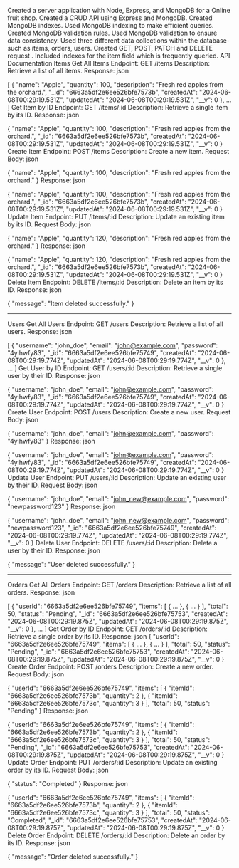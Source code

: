 Created a server application with Node, Express, and MongoDB for a Online fruit shop.
Created a CRUD API using Express and MongoDB.
Created MongoDB indexes.
Used MongoDB indexing to make efficient queries.
Created MongoDB validation rules.
Used MongoDB validation to ensure data consistency.
Used three different data collections within the database- such as items, orders, users.
Created GET, POST, PATCH and DELETE request .
Included indexes for the item field which is frequently queried.
API Documentation
Items
Get All Items
Endpoint: GET /items
Description: Retrieve a list of all items.
Response:
json

[
  {
    "name": "Apple",
    "quantity": 100,
    "description": "Fresh red apples from the orchard.",
    "_id": "6663a5df2e6ee526bfe7573b",
    "createdAt": "2024-06-08T00:29:19.531Z",
    "updatedAt": "2024-06-08T00:29:19.531Z",
    "__v": 0
  },
  ...
]
Get Item by ID
Endpoint: GET /items/:id
Description: Retrieve a single item by its ID.
Response:
json

{
  "name": "Apple",
  "quantity": 100,
  "description": "Fresh red apples from the orchard.",
  "_id": "6663a5df2e6ee526bfe7573b",
  "createdAt": "2024-06-08T00:29:19.531Z",
  "updatedAt": "2024-06-08T00:29:19.531Z",
  "__v": 0
}
Create Item
Endpoint: POST /items
Description: Create a new item.
Request Body:
json

{
  "name": "Apple",
  "quantity": 100,
  "description": "Fresh red apples from the orchard."
}
Response:
json

{
  "name": "Apple",
  "quantity": 100,
  "description": "Fresh red apples from the orchard.",
  "_id": "6663a5df2e6ee526bfe7573b",
  "createdAt": "2024-06-08T00:29:19.531Z",
  "updatedAt": "2024-06-08T00:29:19.531Z",
  "__v": 0
}
Update Item
Endpoint: PUT /items/:id
Description: Update an existing item by its ID.
Request Body:
json

{
  "name": "Apple",
  "quantity": 120,
  "description": "Fresh red apples from the orchard."
}
Response:
json

{
  "name": "Apple",
  "quantity": 120,
  "description": "Fresh red apples from the orchard.",
  "_id": "6663a5df2e6ee526bfe7573b",
  "createdAt": "2024-06-08T00:29:19.531Z",
  "updatedAt": "2024-06-08T00:29:19.531Z",
  "__v": 0
}
Delete Item
Endpoint: DELETE /items/:id
Description: Delete an item by its ID.
Response:
json

{
  "message": "Item deleted successfully."
}
________________________________________
Users
Get All Users
Endpoint: GET /users
Description: Retrieve a list of all users.
Response:
json

[
  {
    "username": "john_doe",
    "email": "john@example.com",
    "password": "4yihwfy83",
    "_id": "6663a5df2e6ee526bfe75749",
    "createdAt": "2024-06-08T00:29:19.774Z",
    "updatedAt": "2024-06-08T00:29:19.774Z",
    "__v": 0
  },
  ...
]
Get User by ID
Endpoint: GET /users/:id
Description: Retrieve a single user by their ID.
Response:
json

{
  "username": "john_doe",
  "email": "john@example.com",
  "password": "4yihwfy83",
  "_id": "6663a5df2e6ee526bfe75749",
  "createdAt": "2024-06-08T00:29:19.774Z",
  "updatedAt": "2024-06-08T00:29:19.774Z",
  "__v": 0
}
Create User
Endpoint: POST /users
Description: Create a new user.
Request Body:
json

{
  "username": "john_doe",
  "email": "john@example.com",
  "password": "4yihwfy83"
}
Response:
json

{
  "username": "john_doe",
  "email": "john@example.com",
  "password": "4yihwfy83",
  "_id": "6663a5df2e6ee526bfe75749",
  "createdAt": "2024-06-08T00:29:19.774Z",
  "updatedAt": "2024-06-08T00:29:19.774Z",
  "__v": 0
}
Update User
Endpoint: PUT /users/:id
Description: Update an existing user by their ID.
Request Body:
json

{
  "username": "john_doe",
  "email": "john_new@example.com",
  "password": "newpassword123"
}
Response:
json

{
  "username": "john_doe",
  "email": "john_new@example.com",
  "password": "newpassword123",
  "_id": "6663a5df2e6ee526bfe75749",
  "createdAt": "2024-06-08T00:29:19.774Z",
  "updatedAt": "2024-06-08T00:29:19.774Z",
  "__v": 0
}
Delete User
Endpoint: DELETE /users/:id
Description: Delete a user by their ID.
Response:
json

{
  "message": "User deleted successfully."
}
________________________________________
Orders
Get All Orders
Endpoint: GET /orders
Description: Retrieve a list of all orders.
Response:
json

[
  {
    "userId": "6663a5df2e6ee526bfe75749",
    "items": [ { ... }, { ... } ],
    "total": 50,
    "status": "Pending",
    "_id": "6663a5df2e6ee526bfe75753",
    "createdAt": "2024-06-08T00:29:19.875Z",
    "updatedAt": "2024-06-08T00:29:19.875Z",
    "__v": 0
  },
  ...
]
Get Order by ID
Endpoint: GET /orders/:id
Description: Retrieve a single order by its ID.
Response:
json
{
  "userId": "6663a5df2e6ee526bfe75749",
  "items": [ { ... }, { ... } ],
  "total": 50,
  "status": "Pending",
  "_id": "6663a5df2e6ee526bfe75753",
  "createdAt": "2024-06-08T00:29:19.875Z",
  "updatedAt": "2024-06-08T00:29:19.875Z",
  "__v": 0
}
Create Order
Endpoint: POST /orders
Description: Create a new order.
Request Body:
json

{
  "userId": "6663a5df2e6ee526bfe75749",
  "items": [ { "itemId": "6663a5df2e6ee526bfe7573b", "quantity": 2 }, { "itemId": "6663a5df2e6ee526bfe7573c", "quantity": 3 } ],
  "total": 50,
  "status": "Pending"
}
Response:
json

{
  "userId": "6663a5df2e6ee526bfe75749",
  "items": [ { "itemId": "6663a5df2e6ee526bfe7573b", "quantity": 2 }, { "itemId": "6663a5df2e6ee526bfe7573c", "quantity": 3 } ],
  "total": 50,
  "status": "Pending",
  "_id": "6663a5df2e6ee526bfe75753",
  "createdAt": "2024-06-08T00:29:19.875Z",
  "updatedAt": "2024-06-08T00:29:19.875Z",
  "__v": 0
}
Update Order
Endpoint: PUT /orders/:id
Description: Update an existing order by its ID.
Request Body:
json

{
  "status": "Completed"
}
Response:
json

{
  "userId": "6663a5df2e6ee526bfe75749",
  "items": [ { "itemId": "6663a5df2e6ee526bfe7573b", "quantity": 2 }, { "itemId": "6663a5df2e6ee526bfe7573c", "quantity": 3 } ],
  "total": 50,
  "status": "Completed",
  "_id": "6663a5df2e6ee526bfe75753",
  "createdAt": "2024-06-08T00:29:19.875Z",
  "updatedAt": "2024-06-08T00:29:19.875Z",
  "__v": 0
}
Delete Order
Endpoint: DELETE /orders/:id
Description: Delete an order by its ID.
Response:
json

{
  "message": "Order deleted successfully."
}

